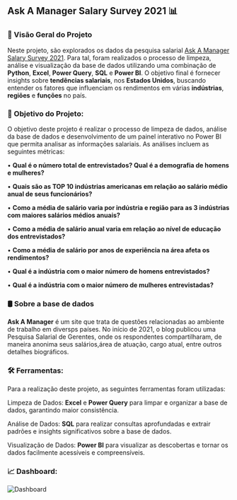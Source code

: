 
## Ask A Manager Salary Survey 2021 📊

### 📝 Visão Geral do Projeto

Neste projeto, são explorados os dados da pesquisa salarial  [Ask A Manager Salary Survey 2021](https://www.kaggle.com/datasets/masoomaalghawas/ask-a-manager-salary-survey-2021). Para tal, foram realizados o processo de  limpeza, análise e visualização da base de dados utilizando uma combinação de **Python**, **Excel**, **Power Query**, **SQL** e **Power BI**. O objetivo final é fornecer insights sobre **tendências salariais**, nos **Estados Unidos**, buscando entender os fatores que influenciam os rendimentos em várias **indústrias**, **regiões** e **funções** no país.


### 🎯 Objetivo do Projeto:

O objetivo deste projeto é realizar o processo de limpeza de dados, análise da base de dados e desenvolvimento de um painel interativo no Power BI que permita analisar as informações salariais. As análises incluem as seguintes métricas:

• **Qual é o número total de entrevistados? Qual é a demografia de homens e mulheres?**

• **Quais são as TOP 10 indústrias americanas em relação ao salário médio anual de seus funcionários?**

• **Como a média de salário varia por indústria e região para as 3 indústrias com maiores salários médios anuais?**

• **Como a média de salário anual varia em relação ao nível de educação dos entrevistados?**

• **Como a média de salário por anos de experiência na área afeta os rendimentos?**

• **Qual é a indústria com o maior número de homens entrevistados?**

• **Qual é a indústria com o maior número de mulheres entrevistadas?**


### 🛢 Sobre a base de dados

**Ask A Manager** é um site que trata de questões relacionadas ao ambiente de trabalho em diversps países. No início de 2021, o blog publicou uma Pesquisa Salarial de Gerentes, onde os respondentes compartilharam, de maneira anonima seus salários,área de atuação, cargo atual, entre outros detalhes biográficos. 

### 🛠️ Ferramentas:

Para a realização deste projeto, as seguintes ferramentas foram utilizadas:

Limpeza de Dados: **Excel** e **Power Query** para limpar e organizar a base de dados, garantindo maior consistência.

Análise de Dados: **SQL** para realizar consultas aprofundadas e extrair padrões e insights significativos sobre a base de dados.

Visualização de Dados: **Power BI** para visualizar as descobertas e tornar os dados facilmente acessíveis e compreensíveis.


### 📈 Dashboard:
![Dashboard](https://github.com/RodrigoAislan/Analise_Ask_A_Manager-Salary_Survey_2021_Python_SQL_Ecxel_Power_BI/assets/172406590/ab1ed3ae-44bb-498d-902e-cae9438ced2f)

